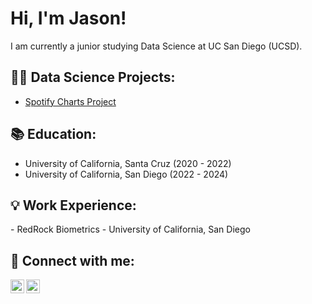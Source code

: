 <h1>Hi, I'm Jason! </h1>
I am currently a junior studying Data Science at UC San Diego (UCSD).

<h2>👨‍💻 Data Science Projects:</h2>

- [Spotify Charts Project](https://github.com/JingChengGu/Spotify-Charts/tree/main)

<h2>📚 Education:</h2>

- University of California, Santa Cruz (2020 - 2022)
- University of California, San Diego (2022 - 2024)

<h2>💡 Work Experience:</h2>
- RedRock Biometrics
- University of California, San Diego

<h2> 🤳 Connect with me:</h2>

[<img align="left" alt="JoshMadakor | LinkedIn" width="22px" src="https://cdn.jsdelivr.net/npm/simple-icons@v3/icons/linkedin.svg" />](https://linkedin.com/in/jingchenggu)
[<img align="left" alt="JoshMadakor | YouTube" width="22px" src="https://cdn.jsdelivr.net/npm/simple-icons@v3/icons/youtube.svg" />](https://youtube.com/@jasongu9233)
